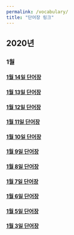 ```yaml
---
permalink: /vocabulary/
title: "단어장 링크"
---
```


## 2020년

### 1월

#### [1월 14일 단어장](/vocabulary/2020/01/14/)

#### [1월 13일 단어장](/vocabulary/2020/01/13/)

#### [1월 12일 단어장](/vocabulary/2020/01/12/)

#### [1월 11일 단어장](/vocabulary/2020/01/11/)

#### [1월 10일 단어장](/vocabulary/2020/01/10/)

#### [1월 9일 단어장](/vocabulary/2020/01/09/)

#### [1월 8일 단어장](/vocabulary/2020/01/08/)

#### [1월 7일 단어장](/vocabulary/2020/01/07/)

#### [1월 6일 단어장](/vocabulary/2020/01/06/)

#### [1월 5일 단어장](/vocabulary/2020/01/05/)

#### [1월 3일 단어장](/vocabulary/2020/01/03/)
